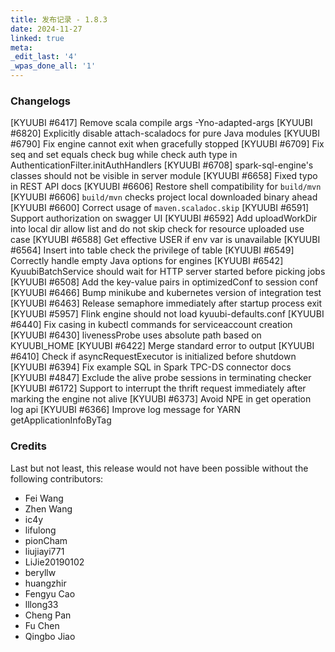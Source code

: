 ```yaml
---
title: 发布记录 - 1.8.3
date: 2024-11-27
linked: true
meta:
_edit_last: '4'
_wpas_done_all: '1'
---
```

<!---
  Licensed under the Apache License, Version 2.0 (the "License");
  you may not use this file except in compliance with the License.
  You may obtain a copy of the License at

   http://www.apache.org/licenses/LICENSE-2.0

  Unless required by applicable law or agreed to in writing, software
  distributed under the License is distributed on an "AS IS" BASIS,
  WITHOUT WARRANTIES OR CONDITIONS OF ANY KIND, either express or implied.
  See the License for the specific language governing permissions and
  limitations under the License. See accompanying LICENSE file.
-->


### Changelogs

[KYUUBI #6417] Remove scala compile args -Yno-adapted-args
[KYUUBI #6820] Explicitly disable attach-scaladocs for pure Java modules
[KYUUBI #6790] Fix engine cannot exit when gracefully stopped
[KYUUBI #6709] Fix seq and set equals check bug while check auth type in AuthenticationFilter.initAuthHandlers
[KYUUBI #6708] spark-sql-engine's classes should not be visible in server module
[KYUUBI #6658] Fixed typo in REST API docs
[KYUUBI #6606] Restore shell compatibility for `build/mvn`
[KYUUBI #6606] `build/mvn` checks project local downloaded binary ahead
[KYUUBI #6600] Correct usage of `maven.scaladoc.skip`
[KYUUBI #6591] Support authorization on swagger UI
[KYUUBI #6592] Add uploadWorkDir into local dir allow list and do not skip check for resource uploaded use case
[KYUUBI #6588] Get effective USER if env var is unavailable
[KYUUBI #6564] Insert into table check the privilege of table
[KYUUBI #6549] Correctly handle empty Java options for engines
[KYUUBI #6542] KyuubiBatchService should wait for HTTP server started before picking jobs
[KYUUBI #6508] Add the key-value pairs in optimizedConf to session conf
[KYUUBI #6466] Bump minikube and kubernetes version of integration test
[KYUUBI #6463] Release semaphore immediately after startup process exit
[KYUUBI #5957] Flink engine should not load kyuubi-defaults.conf
[KYUUBI #6440] Fix casing in kubectl commands for serviceaccount creation
[KYUUBI #6430] livenessProbe uses absolute path based on KYUUBI_HOME
[KYUUBI #6422] Merge standard error to output
[KYUUBI #6410] Check if asyncRequestExecutor is initialized before shutdown
[KYUUBI #6394] Fix example SQL in Spark TPC-DS connector docs
[KYUUBI #4847] Exclude the alive probe sessions in terminating checker
[KYUUBI #6172] Support to interrupt the thrift request immediately after marking the engine not alive
[KYUUBI #6373] Avoid NPE in get operation log api
[KYUUBI #6366] Improve log message for YARN getApplicationInfoByTag

### Credits

Last but not least, this release would not have been possible without the following contributors:

* Fei Wang
* Zhen Wang
* ic4y
* lifulong
* pionCham
* liujiayi771
* LiJie20190102
* beryllw
* huangzhir
* Fengyu Cao
* lllong33
* Cheng Pan
* Fu Chen
* Qingbo Jiao
